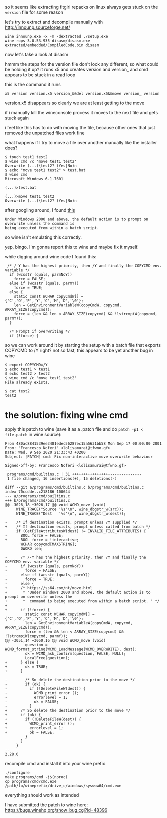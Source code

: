 so it seems like extracting fitgirl repacks on linux always gets stuck on the `version` file for
some reason

let's try to extract and decompile manually with http://innounp.sourceforge.net/

    wine innounp.exe -x -m -dextracted ./setup.exe
    wine rops-3.0.53.935-disasm/disasm.exe extracted/embedded/CompiledCode.bin disasm

now let's take a look at disasm

hmmm the steps for the version file don't look any different, so what could be holding it up?
it runs x5 and creates version and version_ and cmd appears to be stuck in a read loop

this is the command it runs

    x5 version version.x5 version_&&del version.x5&&move version_ version

version.x5 disappears so clearly we are at least getting to the move

if i manually kill the wineconsole process it moves to the next file and gets stuck again

i feel like this has to do with moving the file, because other ones that just removed the unpatched
files work fine

what happens if I try to move a file over another manually like the installer does?

    $ touch test1 test2
    $ wine cmd /c 'move test1 test2'
    Overwrite (...)\test2? (Yes|No)n
    $ echo "move test1 test2" > test.bat
    $ wine cmd
    Microsoft Windows 6.1.7601

    (...)>test.bat

    (...)>move test1 test2
    Overwrite (...)\test2? (Yes|No)n

after googling around, I found [this](https://ss64.com/nt/move.html)

    Under Windows 2000 and above, the default action is to prompt on overwrite unless the command is
    being executed from within a batch script. 

so wine isn't emulating this correctly.

yep, bingo. I'm gonna report this to wine and maybe fix it myself.

while digging around wine code I found this:

     /* /-Y has the highest priority, then /Y and finally the COPYCMD env. variable */
      if (wcsstr (quals, parmNoY))
        force = FALSE;
      else if (wcsstr (quals, parmY))
        force = TRUE;
      else {
        static const WCHAR copyCmdW[] = {'C','O','P','Y','C','M','D','\0'};
        len = GetEnvironmentVariableW(copyCmdW, copycmd, ARRAY_SIZE(copycmd));
        force = (len && len < ARRAY_SIZE(copycmd) && !lstrcmpiW(copycmd, parmY));
      }

      /* Prompt if overwriting */
      if (!force) {

so we can work around it by starting the setup with a batch file that exports COPYCMD to /Y right?
not so fast, this appears to be yet another bug in wine

    $ export COPYCMD=/Y
    $ echo test1 > test1
    $ echo test2 > test2
    $ wine cmd /c 'move test1 test2'
    File already exists.

    $ cat test2
    test2

# the solution: fixing wine cmd

apply this patch to wine (save it as a .patch file and do `patch -p1 < file.patch` in wine source):

    From 480ac8841539ee3481edec56287ec15a5631bb58 Mon Sep 17 00:00:00 2001
    From: "Francesco Noferi" <lolisamurai@tfwno.gf>
    Date: Wed, 9 Sep 2020 21:33:43 +0200
    Subject: [PATCH] cmd: Fix non-interactive move overwrite behaviour

    Signed-off-by: Francesco Noferi <lolisamurai@tfwno.gf>
    ---
     programs/cmd/builtins.c | 31 ++++++++++++++++---------------
     1 file changed, 16 insertions(+), 15 deletions(-)

    diff --git a/programs/cmd/builtins.c b/programs/cmd/builtins.c
    index 70ccdde..c218186 100644
    --- a/programs/cmd/builtins.c
    +++ b/programs/cmd/builtins.c
    @@ -3026,18 +3026,17 @@ void WCMD_move (void)
         WINE_TRACE("Source '%s'\n", wine_dbgstr_w(src));
         WINE_TRACE("Dest   '%s'\n", wine_dbgstr_w(dest));
     
    -    /* If destination exists, prompt unless /Y supplied */
    +    /* If destination exists, prompt unless called from batch */
         if (GetFileAttributesW(dest) != INVALID_FILE_ATTRIBUTES) {
    -      BOOL force = FALSE;
    +      BOOL force = !interactive;
           WCHAR copycmd[MAXSTRING];
           DWORD len;
     
    -      /* /-Y has the highest priority, then /Y and finally the COPYCMD env. variable */
    -      if (wcsstr (quals, parmNoY))
    -        force = FALSE;
    -      else if (wcsstr (quals, parmY))
    -        force = TRUE;
    -      else {
    +      /* https://ss64.com/nt/move.html
    +       * "Under Windows 2000 and above, the default action is to prompt on overwrite unless the
    +       *  command is being executed from within a batch script. " */
    +
    +      if (!force) {
             static const WCHAR copyCmdW[] = {'C','O','P','Y','C','M','D','\0'};
             len = GetEnvironmentVariableW(copyCmdW, copycmd, ARRAY_SIZE(copycmd));
             force = (len && len < ARRAY_SIZE(copycmd) && !lstrcmpiW(copycmd, parmY));
    @@ -3051,14 +3050,16 @@ void WCMD_move (void)
             question = WCMD_format_string(WCMD_LoadMessage(WCMD_OVERWRITE), dest);
             ok = WCMD_ask_confirm(question, FALSE, NULL);
             LocalFree(question);
    +      } else {
    +        ok = TRUE;
    +      }
     
    -        /* So delete the destination prior to the move */
    -        if (ok) {
    -          if (!DeleteFileW(dest)) {
    -            WCMD_print_error ();
    -            errorlevel = 1;
    -            ok = FALSE;
    -          }
    +      /* So delete the destination prior to the move */
    +      if (ok) {
    +        if (!DeleteFileW(dest)) {
    +          WCMD_print_error ();
    +          errorlevel = 1;
    +          ok = FALSE;
             }
           }
         }
    -- 
    2.28.0


recompile cmd and install it into your wine prefix

    ./configure
    make programs/cmd -j$(nproc)
    cp programs/cmd/cmd.exe /path/to/wineprefix/drive_c/windows/syswow64/cmd.exe

everything should work as intended

I have submitted the patch to wine here: https://bugs.winehq.org/show_bug.cgi?id=48396
